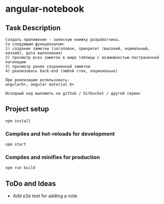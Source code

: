 # angular-notebook

## Task Description

```
Создать приложение - записную книжку разработчика.
Со следующим функционалом:
1) создание заметки (заголовок, приоритет (высокий, нормальный, низкий), дата выполнения)
2) просмотр всех заметок в виде таблицы с возможностью постраничной пагинации
3) просмотр ранее сохраненной заметки
4) реализовать back-end (любой стек, опционально)

При реализации использовать:
angular6+, angular material 6+

Исходный код выложить на github / bitbucket / другой сервис
```

## Project setup
```
npm install
```

### Compiles and hot-reloads for development
```
npm start
```

### Compiles and minifies for production
```
npm run build
```

## ToDo and Ideas

- Add e2e test for adding a note
